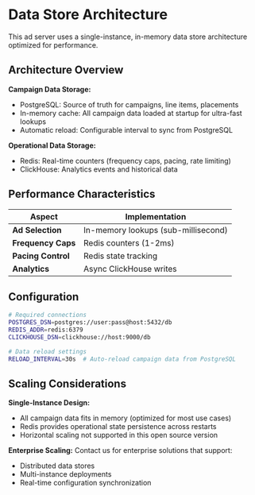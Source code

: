 # Data Store Architecture

This ad server uses a single-instance, in-memory data store architecture optimized for performance.

## Architecture Overview

**Campaign Data Storage:**
- PostgreSQL: Source of truth for campaigns, line items, placements
- In-memory cache: All campaign data loaded at startup for ultra-fast lookups
- Automatic reload: Configurable interval to sync from PostgreSQL

**Operational Data Storage:**
- Redis: Real-time counters (frequency caps, pacing, rate limiting)
- ClickHouse: Analytics events and historical data

## Performance Characteristics

| Aspect | Implementation |
|--------|----------------|
| **Ad Selection** | In-memory lookups (sub-millisecond) |
| **Frequency Caps** | Redis counters (1-2ms) |
| **Pacing Control** | Redis state tracking |
| **Analytics** | Async ClickHouse writes |

## Configuration

```bash
# Required connections
POSTGRES_DSN=postgres://user:pass@host:5432/db
REDIS_ADDR=redis:6379
CLICKHOUSE_DSN=clickhouse://host:9000/db

# Data reload settings
RELOAD_INTERVAL=30s  # Auto-reload campaign data from PostgreSQL
```

## Scaling Considerations

**Single-Instance Design:**
- All campaign data fits in memory (optimized for most use cases)
- Redis provides operational state persistence across restarts
- Horizontal scaling not supported in this open source version

**Enterprise Scaling:**
Contact us for enterprise solutions that support:
- Distributed data stores
- Multi-instance deployments  
- Real-time configuration synchronization